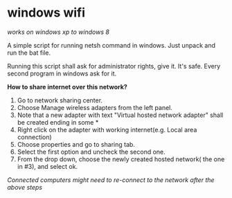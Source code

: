 windows wifi
============

*works on windows xp to windows 8*

A simple script for running netsh command in windows. Just unpack and run the bat file.

Running this script shall ask for administrator rights, give it. It's safe. Every second program in windows ask for it.

**How to share internet over this network?**

1. Go to network sharing center.
2. Choose Manage wireless adapters from the left panel.
3. Note that a new adapter with text "Virtual hosted network adapter" shall be created ending in some *<number>
3. Right click on the adapter with working internet(e.g. Local area connection)
4. Choose properties and go to sharing tab.
5. Select the first option and uncheck the second one.
6. From the drop down, choose the newly created hosted network( the one in #3), and select ok.

*Connected computers might need to re-connect to the network after the above steps*
